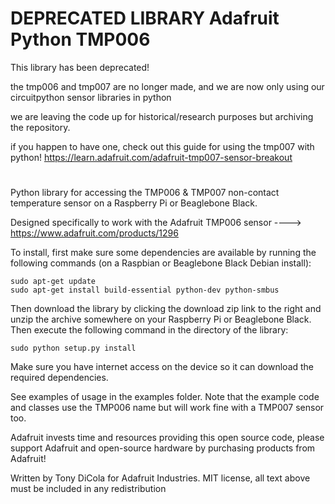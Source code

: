 
DEPRECATED LIBRARY Adafruit Python TMP006
===================

This library has been deprecated!

the tmp006 and tmp007 are no longer made, and we are now only using our circuitpython sensor libraries in python

we are leaving the code up for historical/research purposes but archiving the repository.

if you happen to have one, check out this guide for using the tmp007 with python!
https://learn.adafruit.com/adafruit-tmp007-sensor-breakout

#

Python library for accessing the TMP006 & TMP007 non-contact temperature sensor on a Raspberry Pi or Beaglebone Black.

Designed specifically to work with the Adafruit TMP006 sensor ----> https://www.adafruit.com/products/1296

To install, first make sure some dependencies are available by running the following commands (on a Raspbian
or Beaglebone Black Debian install):

````
sudo apt-get update
sudo apt-get install build-essential python-dev python-smbus
````

Then download the library by clicking the download zip link to the right and unzip the archive somewhere on your Raspberry Pi or Beaglebone Black.  Then execute the following command in the directory of the library:

````
sudo python setup.py install
````

Make sure you have internet access on the device so it can download the required dependencies.

See examples of usage in the examples folder.  Note that the example code and classes
use the TMP006 name but will work fine with a TMP007 sensor too.

Adafruit invests time and resources providing this open source code, please support Adafruit and open-source hardware by purchasing products from Adafruit!

Written by Tony DiCola for Adafruit Industries.
MIT license, all text above must be included in any redistribution
